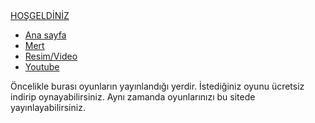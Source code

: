
<html lang="tr">
<head>
    <meta charset="UTF-8">
    <meta http-equiv="X-UA-Compatible" content="IE=edge">
    <meta name="viewport" content="width=device-width, initial-scale=1.0">
    <title>ROCK REİS</title>
    <link rel="stylesheet" href="style.css">
</head>
<body>
  <div class="container">
      <div class="navbar">
          <div class="logo">
              <a href="#">HOŞGELDİNİZ</a>
          </div>
          <uL>
              <li><a href="index">Ana sayfa</a></li>
              <li><a href="#">Mert</a></li>
              <li><a href="#">Resim/Video</a></li>
              <li><a href="index2">Youtube</a></li>
          </uL>
          <p>
          Öncelikle burası oyunların yayınlandığı yerdir. İstediğiniz oyunu ücretsiz indirip oynayabilirsiniz.
          Aynı zamanda oyunlarınızı bu sitede yayınlayabilirsiniz.
          </p>
      </div>
  </div>
    
</body>
</html>
